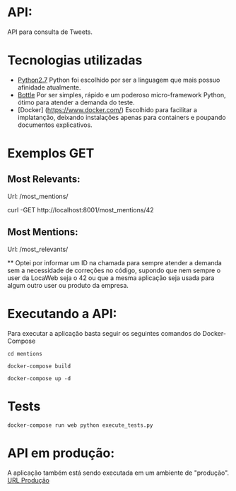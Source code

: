 # API:
API para consulta de Tweets.

  
# Tecnologias utilizadas

- [Python2.7](https://www.python.org)
Python foi escolhido por ser a linguagem que mais possuo afinidade atualmente.
- [Bottle](https://bottlepy.org/docs/dev/)
Por ser simples, rápido e um poderoso micro-framework Python, ótimo para atender a demanda do teste.
- [Docker] (https://www.docker.com/)
Escolhido para facilitar a implatanção, deixando instalações apenas para containers e poupando documentos explicativos.


# Exemplos GET

## Most Relevants:
Url: /most_mentions/<id>

curl -GET http://localhost:8001/most_mentions/42

## Most Mentions:
Url: /most_relevants/<id>

** Optei por informar um ID na chamada para sempre atender a demanda sem a necessidade de correções no código, supondo que nem
sempre o user da LocaWeb seja o 42 ou que a mesma aplicação seja usada para algum outro user ou produto da empresa.


# Executando a API:
Para executar a aplicação basta seguir os seguintes comandos do Docker-Compose

```
cd mentions
```
```
docker-compose build
```
```
docker-compose up -d
```

# Tests
```
docker-compose run web python execute_tests.py
```

# API em produção:
A aplicação também está sendo executada em um ambiente de "produção".
<a href="http://198.199.65.250:8001/most_mentions/42">URL Produção</a>
